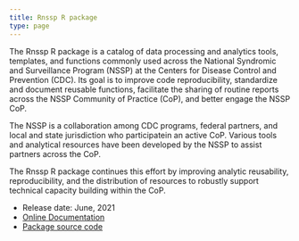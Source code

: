 ```yaml
---
title: Rnssp R package
type: page
---
```



The Rnssp R package is a catalog of data processing and analytics tools, templates, and functions commonly used across the National Syndromic and Surveillance Program (NSSP) at the Centers for Disease Control and Prevention (CDC). Its goal is to improve code reproducibility, standardize and document reusable functions, facilitate the sharing of routine reports across the NSSP Community of Practice (CoP), and better engage the NSSP CoP.

The NSSP is a collaboration among CDC programs, federal partners, and local and state jurisdiction who participatein an active CoP. Various tools and analytical resources have been developed by the NSSP to assist partners across the CoP.

The Rnssp R package continues this effort by improving analytic reusability, reproducibility, and the distribution of resources to robustly support technical capacity building within the CoP.

* Release date: June, 2021
* [Online Documentation](https://cdcgov.github.io/Rnssp)
* [Package source code](https://github.com/CDCgov/Rnssp)
